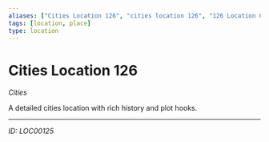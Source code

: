 ```yaml
---
aliases: ["Cities Location 126", "cities location 126", "126 Location Cities"]
tags: [location, place]
type: location
---
```


# Cities Location 126

*Cities*

A detailed cities location with rich history and plot hooks.

---
*ID: LOC00125*